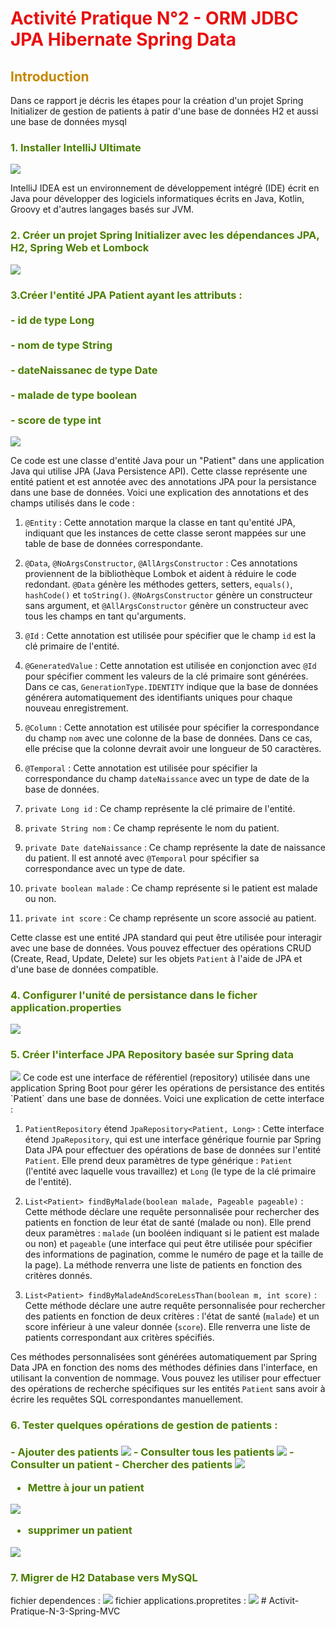 <!DOCTYPE html>
<html lang="en">
<head>
    <meta charset="UTF-8">
    <meta name="viewport" content="width=device-width, initial-scale=1.0">
    <title>Rapport</title>
<style>
h3{
color:#4b7e00;
}
h1{
color:#e80f0f;
}
h2{
color:#c58800;
}
</style>
</head>
<body>
<h1>Activité Pratique N°2 - ORM JDBC JPA Hibernate  Spring Data</h1>
<h2>Introduction</h2>
<p>Dans ce rapport je décris les étapes pour la création d'un
projet Spring Initializer de gestion de patients à patir d'une base de données H2
et aussi une base de données mysql</p>
<h3>1. Installer IntelliJ Ultimate</h3>
<img src="src/main/resources/img/intellig.png">
<p>IntelliJ IDEA est un environnement de développement intégré (IDE) écrit en Java pour développer des logiciels informatiques écrits en Java, Kotlin, Groovy et d'autres langages basés sur JVM.</p>
<h3>2. Créer un projet Spring Initializer avec les dépendances JPA, H2, Spring Web et Lombock</h3>
<img src="src/main/resources/img/dependencies.png">
<h3>3.Créer l'entité JPA Patient ayant les attributs :<br><br>
       - id de type Long <br><br>
       - nom de type String<br><br>
       - dateNaissanec de type Date<br><br>
       - malade de type boolean<br><br>
       - score de type int</h3>
<img src="src/main/resources/img/entitejpa.png">

Ce code est une classe d'entité Java pour un "Patient" dans une application Java qui utilise JPA (Java Persistence API). Cette classe représente une entité patient et est annotée avec des annotations JPA pour la persistance dans une base de données. Voici une explication des annotations et des champs utilisés dans le code :

1. `@Entity` : Cette annotation marque la classe en tant qu'entité JPA, indiquant que les instances de cette classe seront mappées sur une table de base de données correspondante.

2. `@Data`, `@NoArgsConstructor`, `@AllArgsConstructor` : Ces annotations proviennent de la bibliothèque Lombok et aident à réduire le code redondant. `@Data` génère les méthodes getters, setters, `equals()`, `hashCode()` et `toString()`. `@NoArgsConstructor` génère un constructeur sans argument, et `@AllArgsConstructor` génère un constructeur avec tous les champs en tant qu'arguments.

3. `@Id` : Cette annotation est utilisée pour spécifier que le champ `id` est la clé primaire de l'entité.

4. `@GeneratedValue` : Cette annotation est utilisée en conjonction avec `@Id` pour spécifier comment les valeurs de la clé primaire sont générées. Dans ce cas, `GenerationType.IDENTITY` indique que la base de données générera automatiquement des identifiants uniques pour chaque nouveau enregistrement.

5. `@Column` : Cette annotation est utilisée pour spécifier la correspondance du champ `nom` avec une colonne de la base de données. Dans ce cas, elle précise que la colonne devrait avoir une longueur de 50 caractères.

6. `@Temporal` : Cette annotation est utilisée pour spécifier la correspondance du champ `dateNaissance` avec un type de date de la base de données.

7. `private Long id` : Ce champ représente la clé primaire de l'entité.

8. `private String nom` : Ce champ représente le nom du patient.

9. `private Date dateNaissance` : Ce champ représente la date de naissance du patient. Il est annoté avec `@Temporal` pour spécifier sa correspondance avec un type de date.

10. `private boolean malade` : Ce champ représente si le patient est malade ou non.

11. `private int score` : Ce champ représente un score associé au patient.

Cette classe est une entité JPA standard qui peut être utilisée pour interagir avec une base de données. Vous pouvez effectuer des opérations CRUD (Create, Read, Update, Delete) sur les objets `Patient` à l'aide de JPA et d'une base de données compatible.

<h3>4. Configurer l'unité de persistance dans le ficher application.properties</h3>
<img src="src/main/resources/img/application.properties.png" >
<h3>5. Créer l'interface JPA Repository basée sur Spring data</h3>
<img src="src/main/resources/img/jparepositories.png" >
Ce code est une interface de référentiel (repository) utilisée dans une application Spring Boot pour gérer les opérations de persistance des entités `Patient` dans une base de données. Voici une explication de cette interface :

1. `PatientRepository` étend `JpaRepository<Patient, Long>` : Cette interface étend `JpaRepository`, qui est une interface générique fournie par Spring Data JPA pour effectuer des opérations de base de données sur l'entité `Patient`. Elle prend deux paramètres de type générique : `Patient` (l'entité avec laquelle vous travaillez) et `Long` (le type de la clé primaire de l'entité).

2. `List<Patient> findByMalade(boolean malade, Pageable pageable)` : Cette méthode déclare une requête personnalisée pour rechercher des patients en fonction de leur état de santé (malade ou non). Elle prend deux paramètres : `malade` (un booléen indiquant si le patient est malade ou non) et `pageable` (une interface qui peut être utilisée pour spécifier des informations de pagination, comme le numéro de page et la taille de la page). La méthode renverra une liste de patients en fonction des critères donnés.

3. `List<Patient> findByMaladeAndScoreLessThan(boolean m, int score)` : Cette méthode déclare une autre requête personnalisée pour rechercher des patients en fonction de deux critères : l'état de santé (`malade`) et un score inférieur à une valeur donnée (`score`). Elle renverra une liste de patients correspondant aux critères spécifiés.

Ces méthodes personnalisées sont générées automatiquement par Spring Data JPA en fonction des noms des méthodes définies dans l'interface, en utilisant la convention de nommage. Vous pouvez les utiliser pour effectuer des opérations de recherche spécifiques sur les entités `Patient` sans avoir à écrire les requêtes SQL correspondantes manuellement.

<h3>6. Tester quelques opérations de gestion de patients :</h3>
<h3>- Ajouter des patients
<img src="src/main/resources/img/ajouter.png" >
- Consulter tous les patients
  <img src="src/main/resources/img/affichertouslespatient.png" >
- Consulter un patient
- Chercher des patients
  <img src="src/main/resources/img/CHERCHER1PATIENT.png" >


- Mettre à jour un patient
<img src="src/main/resources/img/SETPATIENTSCORE.png">
 
- supprimer un patient 
<img src="src/main/resources/img/delete.png">

<h3>7. Migrer de H2 Database vers MySQL</h3>
fichier dependences :
<img src="src/main/resources/img/depend.png">
fichier applications.propretites :
<img src="src/main/resources/img/propertites.png">






</body>
</html>#   A c t i v i t - P r a t i q u e - N - 3 - S p r i n g - M V C  
 